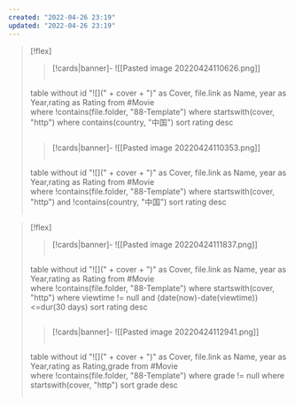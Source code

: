 ```yaml
---
created: "2022-04-26 23:19"
updated: "2022-04-26 23:19"
---
```


> [!flex]
> 
> > [!cards|banner]- ![[Pasted image 20220424110626.png]]
> > ```dataview
> table without id "![](" + cover + ")" as Cover, file.link as Name, year as Year,rating as Rating
> from #Movie  
> where !contains(file.folder, "88-Template")
> where startswith(cover, "http")
> where contains(country, "中国")
> sort rating desc
> >```
> 
> 
> > [!cards|banner]-  ![[Pasted image 20220424110353.png]]
> > ```dataview
> table without id "![](" + cover + ")" as Cover, file.link as Name, year as Year,rating as Rating
> from #Movie  
> where !contains(file.folder, "88-Template")
> where startswith(cover, "http")
> and !contains(country, "中国")
> sort rating desc
> >```
> 

> [!flex]
> 
> > [!cards|banner]- ![[Pasted image 20220424111837.png]]
> > ```dataview
> table without id "![](" + cover + ")" as Cover, file.link as Name, year as Year,rating as Rating
> from #Movie  
> where !contains(file.folder, "88-Template")
> where startswith(cover, "http")
> where viewtime != null and (date(now)-date(viewtime)) <=dur(30 days)
> sort rating desc
> >```
> 
> 
> > [!cards|banner]-  ![[Pasted image 20220424112941.png]]
> > ```dataview
> table without id "![](" + cover + ")" as Cover, file.link as Name, year as Year,rating as Rating,grade
> from #Movie  
> where !contains(file.folder, "88-Template")
> where grade != null 
> where startswith(cover, "http")
> sort grade desc
> >```
> 
